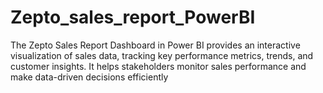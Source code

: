 # Zepto_sales_report_PowerBI
The Zepto Sales Report Dashboard in Power BI provides an interactive visualization of sales data, tracking key performance metrics, trends, and customer insights. It helps stakeholders monitor sales performance and make data-driven decisions efficiently
